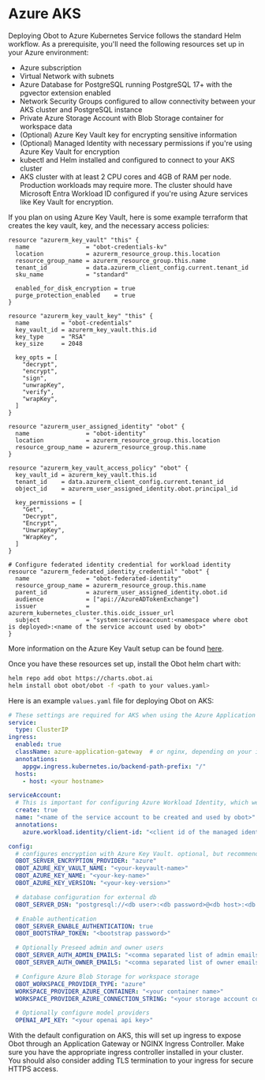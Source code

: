 # Azure AKS

Deploying Obot to Azure Kubernetes Service follows the standard Helm workflow. As a prerequisite, you'll need the following resources set up in your Azure environment:

* Azure subscription
* Virtual Network with subnets
* Azure Database for PostgreSQL running PostgreSQL 17+ with the pgvector extension enabled
* Network Security Groups configured to allow connectivity between your AKS cluster and PostgreSQL instance
* Private Azure Storage Account with Blob Storage container for workspace data
* (Optional) Azure Key Vault key for encrypting sensitive information
* (Optional) Managed Identity with necessary permissions if you're using Azure Key Vault for encryption
* kubectl and Helm installed and configured to connect to your AKS cluster
* AKS cluster with at least 2 CPU cores and 4GB of RAM per node. Production workloads may require more. The cluster should have Microsoft Entra Workload ID configured if you're using Azure services like Key Vault for encryption.

If you plan on using Azure Key Vault, here is some example terraform that creates the key vault, key, and the necessary access policies:

```hcl
resource "azurerm_key_vault" "this" {
  name                = "obot-credentials-kv"
  location            = azurerm_resource_group.this.location
  resource_group_name = azurerm_resource_group.this.name
  tenant_id           = data.azurerm_client_config.current.tenant_id
  sku_name            = "standard"

  enabled_for_disk_encryption = true
  purge_protection_enabled    = true
}

resource "azurerm_key_vault_key" "this" {
  name         = "obot-credentials"
  key_vault_id = azurerm_key_vault.this.id
  key_type     = "RSA"
  key_size     = 2048

  key_opts = [
    "decrypt",
    "encrypt",
    "sign",
    "unwrapKey",
    "verify",
    "wrapKey",
  ]
}

resource "azurerm_user_assigned_identity" "obot" {
  name                = "obot-identity"
  location            = azurerm_resource_group.this.location
  resource_group_name = azurerm_resource_group.this.name
}

resource "azurerm_key_vault_access_policy" "obot" {
  key_vault_id = azurerm_key_vault.this.id
  tenant_id    = data.azurerm_client_config.current.tenant_id
  object_id    = azurerm_user_assigned_identity.obot.principal_id

  key_permissions = [
    "Get",
    "Decrypt",
    "Encrypt",
    "UnwrapKey",
    "WrapKey",
  ]
}

# Configure federated identity credential for workload identity
resource "azurerm_federated_identity_credential" "obot" {
  name                = "obot-federated-identity"
  resource_group_name = azurerm_resource_group.this.name
  parent_id           = azurerm_user_assigned_identity.obot.id
  audience            = ["api://AzureADTokenExchange"]
  issuer              = azurerm_kubernetes_cluster.this.oidc_issuer_url
  subject             = "system:serviceaccount:<namespace where obot is deployed>:<name of the service account used by obot>"
}
```

More information on the Azure Key Vault setup can be found [here](../../configuration/encryption-providers/azure-key-vault).

Once you have these resources set up, install the Obot helm chart with:

```bash
helm repo add obot https://charts.obot.ai
helm install obot obot/obot -f <path to your values.yaml>
```

Here is an example `values.yaml` file for deploying Obot on AKS:

```yaml
# These settings are required for AKS when using the Azure Application Gateway Ingress Controller or NGINX Ingress Controller.
service:
  type: ClusterIP
ingress:
  enabled: true
  className: azure-application-gateway  # or nginx, depending on your ingress controller
  annotations:
    appgw.ingress.kubernetes.io/backend-path-prefix: "/"
  hosts:
    - host: <your hostname>

serviceAccount:
  # This is important for configuring Azure Workload Identity, which we use for Azure Key Vault access
  create: true
  name: "<name of the service account to be created and used by obot>"
  annotations:
    azure.workload.identity/client-id: "<client id of the managed identity>"

config:
  # configures encryption with Azure Key Vault. optional, but recommended for production
  OBOT_SERVER_ENCRYPTION_PROVIDER: "azure"
  OBOT_AZURE_KEY_VAULT_NAME: "<your-keyvault-name>"
  OBOT_AZURE_KEY_NAME: "<your-key-name>"
  OBOT_AZURE_KEY_VERSION: "<your-key-version>"

  # database configuration for external db
  OBOT_SERVER_DSN: "postgresql://<db user>:<db password>@<db host>:<db port>/<db name>?sslmode=<ssl mode>"

  # Enable authentication
  OBOT_SERVER_ENABLE_AUTHENTICATION: true
  OBOT_BOOTSTRAP_TOKEN: "<bootstrap password>"

  # Optionally Preseed admin and owner users
  OBOT_SERVER_AUTH_ADMIN_EMAILS: "<comma separated list of admin emails>"
  OBOT_SERVER_AUTH_OWNER_EMAILS: "<comma separated list of owner emails>"

  # Configure Azure Blob Storage for workspace storage
  OBOT_WORKSPACE_PROVIDER_TYPE: "azure"
  WORKSPACE_PROVIDER_AZURE_CONTAINER: "<your container name>"
  WORKSPACE_PROVIDER_AZURE_CONNECTION_STRING: "<your storage account connection string>"

  # Optionally configure model providers
  OPENAI_API_KEY: "<your openai api key>"
```

With the default configuration on AKS, this will set up ingress to expose Obot through an Application Gateway or NGINX Ingress Controller. Make sure you have the appropriate ingress controller installed in your cluster. You should also consider adding TLS termination to your ingress for secure HTTPS access.
